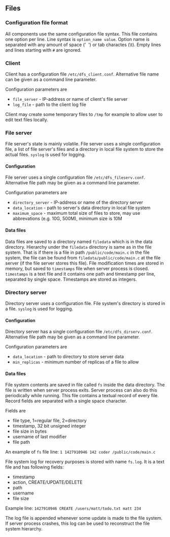 Files
-----

### Configuration file format
All components use the same configuration file syntax. This file contains one option per line. Line syntax is `option_name value`. Option name is separated with any amount of space ('` `') or tab charactes (\t). Empty lines and lines starting with `#` are ignored.

### Client
Client has a configuration file `/etc/dfs_client.conf`. Alternative file name can be given as a command line parameter.

Configuration parameters are

- `file_server` - IP-address or name of client's file server
- `log_file` - path to the client log file

Client may create some temporary files to `/tmp` for example to allow user to edit text files locally.

### File server
File server's state is mainly volatile. File server uses a single configuration file, a list of file server's files and a directory in local file system to store the actual files. `syslog` is used for logging.

#### Configuration
File server uses a single configuration file `/etc/dfs_fileserv.conf`. Alternative file path may be given as a command line parameter.

Configuration parameters are

- `directory_server` - IP-address or name of the directory server
- `data_location` - path to server's data directory in local file system
- `maximum_space` - maximum total size of files to store, may use abbrevations (e.g. 10G, 500M), minimum size is 10M

#### Data files
Data files are saved to a directory named `filedata` which is in the data directory. Hierarchy under the `filedata` directory is same as in the file system. That is if there is a file in path `/public/code/main.c` in the file system, the file can be found from `filedata/public/code/main.c` at the file server (if the file server stores this file). File modification times are stored in memory, but saved to `timestamps` file when server process is closed. `timestamps` is a text file and it contains one path and timestamp per line, separated by single space. Timestamps are stored as integers.

### Directory server
Directory server uses a configuration file. File system's directory is stored in a file. `syslog` is used for logging.

#### Configuration
Directory server has a single configuration file `/etc/dfs_dirserv.conf`. Alternative file path may be given as a command line parameter.

Configuration parameters are

- `data_location` - path to directory to store server data
- `min_replicas` - minimum number of replicas of a file to allow

#### Data files
File system contents are saved in file called `fs` inside the data directory.  The file is written when server process exits. Server process can also do this periodically while running. This file contains a textual record of every file. Record fields are separated with a single space character.

Fields are

- file type, 1=regular file, 2=directory
- timestamp, 32 bit unsigned integer
- file size in bytes
- username of last modifier
- file path

An example of `fs` file line: `1 1427910946 142 coder /public/code/main.c`

File system log for recovery purposes is stored with name `fs.log`. It is a text file and has following fields:

- timestamp
- action, CREATE/UPDATE/DELETE
- path
- username
- file size

Example line: `1427910946 CREATE /users/matt/todo.txt matt 234`

The log file is appended whenever some update is made to the file system. If server process crashes, this log can be used to reconstruct the file system hierarchy.
